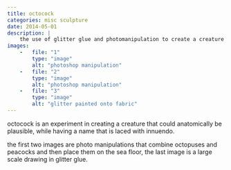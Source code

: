 ```yaml
---
title: octocock
categories: misc sculpture
date: 2014-05-01
description: |
    the use of glitter glue and photomanipulation to create a creature that is half-octopus, half-peacock, with a name laced with innuendo.
images:
    -   file: "1"
        type: "image"
        alt: "photoshop manipulation"
    -   file: "2"
        type: "image"
        alt: "photoshop manipulation"
    -   file: "3"
        type: "image"
        alt: "glitter painted onto fabric"
---
```

octocock is an experiment in creating a creature that could anatomically be plausible, while having a name that is laced with innuendo.

the first two images are photo manipulations that combine octopuses and peacocks and then place them on the sea floor, the last image is a large scale drawing in glitter glue.
